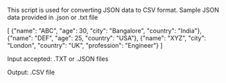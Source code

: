 This script is used for converting JSON data to CSV format.
Sample JSON data provided in .json or .txt file

[
        {"name": "ABC", "age": 30, "city": "Bangalore", "country": "India"},
        {"name": "DEF", "age": 25, "country": "USA"},
        {"name": "XYZ", "city": "London", "country": "UK", "profession": "Engineer"}
    ]
    
Input accepted:
    .TXT or .JSON files
    
Output:
    .CSV file
